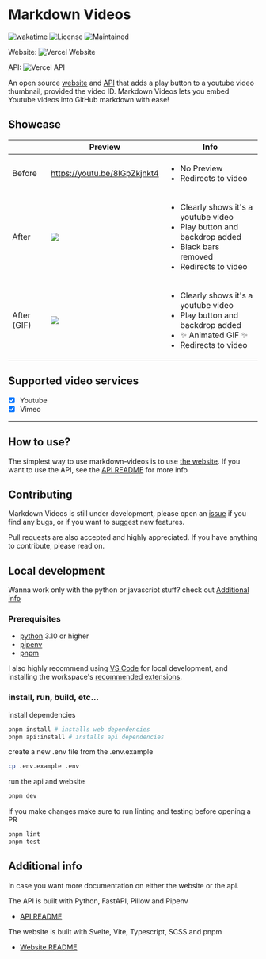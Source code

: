 # Markdown Videos

[![wakatime](https://wakatime.com/badge/github/Snailedlt/Markdown-Videos.svg)](https://wakatime.com/badge/github/Snailedlt/Markdown-Videos)
![License](https://img.shields.io/badge/license-MIT-blue)
![Maintained](https://img.shields.io/badge/Maintained%3F-yes-green.svg)

Website: ![Vercel Website](https://therealsujitk-vercel-badge.vercel.app/?app=markdown-videos-web)

API: ![Vercel API](https://therealsujitk-vercel-badge.vercel.app/?app=markdown-videos)

An open source [website](http://markdown-videos.jorgenkh.no/) and [API](http://markdown-videos-api.jorgenkh.no/) that adds a play button to a youtube video thumbnail, provided the video ID.
Markdown Videos lets you embed Youtube videos into GitHub markdown with ease!

## Showcase

||Preview|Info|
|--|--|--|
|Before|https://youtu.be/8lGpZkjnkt4|<ul><li>No Preview</li><li>Redirects to video</li></ul>|
|After|[![](http://markdown-videos-api.jorgenkh.no/youtube/8lGpZkjnkt4)](https://youtu.be/8lGpZkjnkt4)|<ul><li>Clearly shows it's a youtube video</li><li>Play button and backdrop added</li><li>Black bars removed</li><li>Redirects to video</li></ul>|
|After (GIF)|[![](http://markdown-videos-api.jorgenkh.no/youtube/8lGpZkjnkt4.gif)](https://youtu.be/8lGpZkjnkt4.gif)|<ul><li>Clearly shows it's a youtube video</li><li>Play button and backdrop added</li><li>:sparkles: Animated GIF :sparkles: </li><li>Redirects to video</li></ul>|

## Supported video services

- [x] Youtube
- [x] Vimeo

---

## How to use?

The simplest way to use markdown-videos is to use [the website](http://markdown-videos.jorgenkh.no/). If you want to use the API, see the [API README](https://github.com/Snailedlt/Markdown-Videos/blob/main/apps/api/README.md) for more info

## Contributing

Markdown Videos is still under development, please open an [issue](https://github.com/Snailedlt/Markdown-Videos/issues) if you find any bugs, or if you want to suggest new features.

Pull requests are also accepted and highly appreciated. If you have anything to contribute, please read on.

## Local development

Wanna work only with the python or javascript stuff? check out [Additional info](#additional-info)

### Prerequisites

- [python](https://www.python.org/downloads/) 3.10 or higher
- [pipenv](https://pipenv.pypa.io/en/latest/)
- [pnpm](https://pnpm.io/installation)

I also highly recommend using [VS Code](https://code.visualstudio.com/) for local development, and installing the workspace's [recommended extensions](https://code.visualstudio.com/docs/editor/extension-marketplace#_recommended-extensions).

### install, run, build, etc...

install dependencies

```sh
pnpm install # installs web dependencies
pnpm api:install # installs api dependencies
```

create a new .env file from the .env.example

```sh
cp .env.example .env
```

run the api and website

```sh
pnpm dev
```

If you make changes make sure to run linting and testing before opening a PR

```sh
pnpm lint
pnpm test
```

## Additional info

In case you want more documentation on either the website or the api.

The API is built with Python, FastAPI, Pillow and Pipenv
- [API README](https://github.com/Snailedlt/Markdown-Videos/blob/main/apps/api/README.md)

The website is built with Svelte, Vite, Typescript, SCSS and pnpm
- [Website README](https://github.com/Snailedlt/Markdown-Videos/blob/main/apps/web/README.md)
